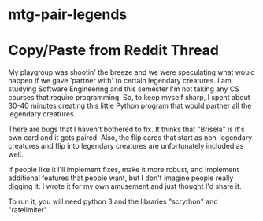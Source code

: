 # mtg-pair-legends

# Copy/Paste from Reddit Thread
My playgroup was shootin' the breeze and we were speculating what would happen if we gave 'partner with' to certain legendary creatures. I am studying Software Engineering and this semester I'm not taking any CS courses that require programming. So, to keep myself sharp, I spent about 30-40 minutes creating this little Python program that would partner all the legendary creatures.

There are bugs that I haven't bothered to fix. It thinks that "Brisela" is it's own card and it gets paired. Also, the flip cards that start as non-legendary creatures and flip into legendary creatures are unfortunately included as well.

If people like it I'll implement fixes, make it more robust, and implement additional features that people want, but I don't imagine people really digging it. I wrote it for my own amusement and just thought I'd share it.

To run it, you will need python 3 and the libraries "scrython" and "ratelimiter".
